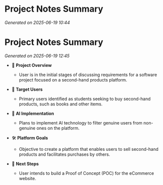 # Project Notes Summary

*Generated on 2025-06-19 10:44*

# Project Notes Summary

*Generated on 2025-06-19 12:45*

- 📌 **Project Overview**
  - User is in the initial stages of discussing requirements for a software project focused on a second-hand products platform.

- 🎯 **Target Users**
  - Primary users identified as students seeking to buy second-hand products, such as books and other items.

- 🤖 **AI Implementation**
  - Plans to implement AI technology to filter genuine users from non-genuine ones on the platform.

- 🛠️ **Platform Goals**
  - Objective to create a platform that enables users to sell second-hand products and facilitates purchases by others.

- 🚀 **Next Steps**
  - User intends to build a Proof of Concept (POC) for the eCommerce website.